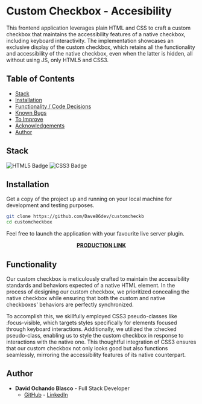 # Custom Checkbox - Accesibility

This frontend application leverages plain HTML and CSS to craft a custom checkbox that maintains the accessibility features of a native checkbox, including keyboard interactivity. The implementation showcases an exclusive display of the custom checkbox, which retains all the functionality and accessibility of the native checkbox, even when the latter is hidden, all without using JS, only HTML5 and CSS3.

## Table of Contents 

- [Stack](#stack)
- [Installation](#installation)
- [Functionality / Code Decisions](#functionality)
- [Known Bugs](#known-bugs)
- [To Improve](#to-improve)
- [Acknowledgements](#acknowledgements)
- [Author](#author)


## Stack 

![HTML5 Badge](https://img.shields.io/badge/HTML5-E34F26?logo=html5&logoColor=fff&style=for-the-badge)
![CSS3 Badge](https://img.shields.io/badge/CSS3-1572B6?logo=css3&logoColor=fff&style=for-the-badge)

## Installation 

Get a copy of the project up and running on your local machine for development and testing purposes.

```sh
git clone https://github.com/Dave86dev/customcheckb
cd customcheckbox
```
Feel free to launch the application with your favourite live server plugin.

<div align="center">
    <a href="https://dave86dev.github.io/customcheckb/" target="_blank"><strong>PRODUCTION LINK</strong></a> 
</div>

## Functionality

Our custom checkbox is meticulously crafted to maintain the accessibility standards and behaviors expected of a native HTML element. In the process of designing our custom checkbox, we prioritized concealing the native checkbox while ensuring that both the custom and native checkboxes' behaviors are perfectly synchronized.

To accomplish this, we skillfully employed CSS3 pseudo-classes like :focus-visible, which targets styles specifically for elements focused through keyboard interactions. Additionally, we utilized the :checked pseudo-class, enabling us to style the custom checkbox in response to interactions with the native one. This thoughtful integration of CSS3 ensures that our custom checkbox not only looks good but also functions seamlessly, mirroring the accessibility features of its native counterpart.

## Author

- **David Ochando Blasco** - Full Stack Developer
  - [GitHub](https://github.com/Dave86dev) - [LinkedIn](https://www.linkedin.com/in/david-ochando-blasco-90b2ba1a/)
